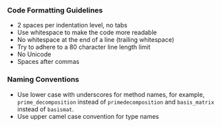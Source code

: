 ### Code Formatting Guidelines

 - 2 spaces per indentation level, no tabs
 - Use whitespace to make the code more readable
 - No whitespace at the end of a line (trailing whitespace)
 - Try to adhere to a 80 character line length limit
 - No Unicode
 - Spaces after commas

### Naming Conventions

 - Use lower case with underscores for method names, for example,
   `prime_decomposition` instead of `primedecomposition` and
   `basis_matrix` instead of `basismat`.
 - Use upper camel case convention for type names
